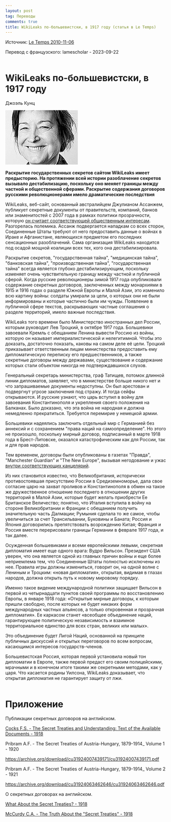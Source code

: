 ```yaml
---
layout: post
tag: Переводы
comments: true
title: WikiLeaks по-большевистски, в 1917 году (статья в Le Temps)
---
```


Источник: [Le Temps 2010-11-06](https://web.archive.org/web/20101109234150/http://www.letemps.ch:80/Page/Uuid/9a90a44e-e926-11df-bb17-c9cf6db4b999/WikiLeaks_%C3%A0_la_mani%C3%A8re_bolchevik_en_1917)

Перевод с французского: lamescholar - 2023-09-22
<br><br>

# WikiLeaks по-большевистски, в 1917 году

Джоэль Кунц

![Kuntz](/images/kuntz.jpg)

**Раскрытие государственных секретов сайтом WikiLeaks имеет предысторию. На протяжении всей истории разоблачение секретов вызывало дестабилизацию, поскольку оно меняет границы между частной и общественной сферами. Раскрытие содержания договоров русскими революционерами имело драматические последствия**

WikiLeaks, веб-сайт, основанный австралийцем Джулианом Ассанжем, публикует секретные документы от правительств, компаний, банков или знаменитостей с 2007 года в рамках политики прозрачности, которую [он считает соответствующей общественным интересам](https://web.archive.org/web/20101109214244/http://www.wikileaks.org/media/about.html). Разгорелась полемика. Ассанж подвергается нападкам со всех сторон, Соединенные Штаты требуют от него предоставить данные о войнах в Ираке и Афганистане, являющихся предметом его последних сенсационных разоблачений. Сама организация WikiLeaks находится под осадой мощной коалиции всех тех, кого она дестабилизировала.

Раскрытие секретов, "государственная тайна", "медицинская тайна", "банковская тайна", "производственная тайна", "государственная тайна" всегда является глубоко дестабилизирующим, поскольку изменяет очень чувствительную границу между частной и публичной сферой. Когда русские революционеры зимой 1917 года опубликовали содержание секретных договоров, заключенных между монархиями в 1915 и 1916 годах о разделе Южной Европы и Малой Азии, это изменило всю картину войны: солдаты умирали за цели, о которых они не были информированы и которые частично были им чужды. Появление в публичной сфере текстов, раскрывающих частные соглашения о разделе территорий, имело важные последствия.

WikiLeaks того времени было Министерство иностранных дел России, которым руководит Лев Троцкий, в октябре 1917 года. Большевики завоевали Кремль с обещанием Ленина вывести Россию из войны, которую он называет империалистической и нелегитимной. Чтобы это доказать, достаточно показать, каковы на самом деле её цели. Троцкий приказывает ответственным лицам министерства предоставить ему дипломатическую переписку его предшественников, а также секретные договоры между державами, существование и содержание которых стали объектом никогда не подтверждавшихся слухов.

Генеральный секретарь министерства, граф Татищев, потомок длинной линии дипломатов, заявляет, что в министерстве больше никого нет и что запрашиваемые документы недоступны. Он был арестован и подвергнут угрозе заключения под стражу. И тогда сейфы открываются. И русские узнают, что царь вступил в войну для завоевания Константинополя и укрепления своего положения на Балканах. Было доказано, что эта война не народная и должна немедленно прекратиться. Требуется перемирие у немецкой армии.

Большевики надеялись заключить отдельный мир с Германией без аннексий и с сохранением "права наций на самоопределение". Но этого не произошло, поскольку мирный договор, подписанный в марте 1918 года в Брест-Литовске, оказался катастрофическим как для России, так и для прав народов.

Тем временем, договоры были опубликованы в газетах "Правда", "Manchester Guardian" и "The New Europe", вызывая негодование и ужас [внутри соответствующих канцелярий](https://tmh.floonet.net/books/tstu/secrettreaties.html).

Из них становится известно, что Великобритания, исторически противостоявшая присутствию России в Средиземноморье, дала свое согласие царю на захват проливов и Константинополя в обмен на такое же дружественное отношение последнего в отношении других территорий в Малой Азии, которые будет желать приобрести Ее Британское Величество; понятно, что Италия вступила в войну на стороне Великобритании и Франции с обещанием получить значительную часть Далмации; Румыния сделала то же самое, чтобы увеличиться за счет Трансильвании, Буковины и Баната; Россия и Япония договорились препятствовать возрождению Китая; Франция и Россия вместе перерисовали границы Германии в феврале 1917 года, и так далее.

Осужденная большевиками и всеми европейскими левыми, секретная дипломатия имеет еще одного врага: Вудро Вильсон. Президент США уверен, что она является одной из главных причин войны и еще более неприемлема тем, что Соединенные Штаты полностью исключены из нее. Правила игры должны измениться, говорит он, на одной волне с Лениным и Троцким: «новая дипломатия», открытая, видимая в глазах народов, должна открыть путь к новому мировому порядку.

Именно такое видение международной политики защищает Вильсон в первой из четырнадцати пунктов своей программы по восстановлению Европы, в январе 1918 года: «Открытые мирные договоры, к которым пришли свободно, после которых не будет никаких форм международных частных альянсов, а только откровенная и прозрачная дипломатия». Ее каркасом станет «всеобщее объединение наций, гарантирующее политическую независимость и взаимное территориальное единство для всех стран, великих или малых».

Это объединение будет Лигой Наций, основанной на принципе публичных дискуссий и открытых переговоров по всем вопросам, касающимся интересов государств-членов.

Большевистская Россия, которая первой установила новый тон дипломатии в Европе, также первой предаст его своим полицейскими, мрачными и в конечном итоге такими же секретными методами, как у царя. Что касается родины Уилсона, WikiLeaks доказывает, что открытая дипломатия не гарантирует защиту от лжи.
<br><br>

# Приложение

Публикации секретных договоров на английском.

[Cocks F.S. - The Secret Treaties and Understanding: Text of the Available Documents - 1918](https://tmh.floonet.net/books/tstu/secrettreaties.html)

Pribram A.F. - The Secret Treaties of Austria-Hungary, 1879-1914_ Volume 1 - 1920

<https://archive.org/download/cu31924007439171/cu31924007439171.pdf>

Pribram A.F. - The Secret Treaties of Austria-Hungary, 1879-1914_ Volume 2 - 1921

<https://archive.org/download/cu31924063462646/cu31924063462646.pdf>

О секретных договорах на английском.

[What About the Secret Treaties? - 1918](https://disk.yandex.ru/i/3pF5LQwHX8lDNg)

[McCurdy C.A. - The Truth About the "Secret Treaties" - 1918](https://disk.yandex.ru/i/5MhRLW38kBvNVA)